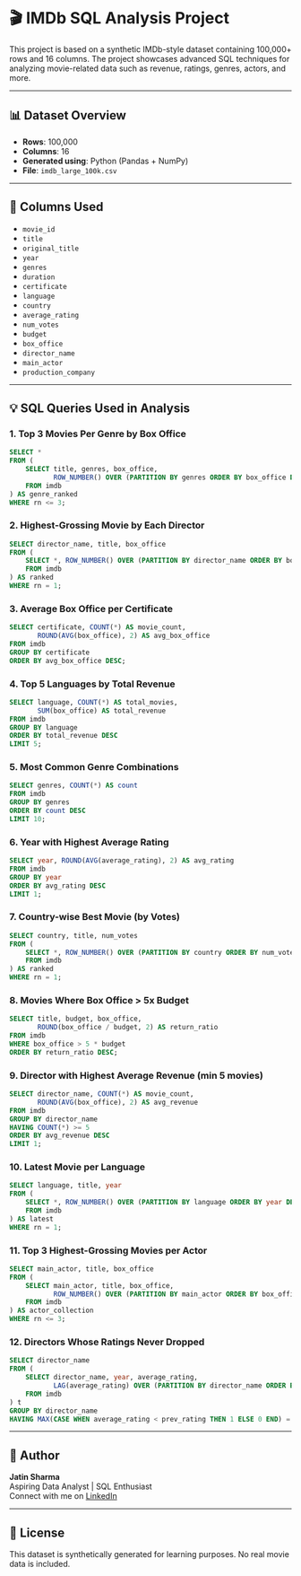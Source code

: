 
# 🎬 IMDb SQL Analysis Project

This project is based on a synthetic IMDb-style dataset containing 100,000+ rows and 16 columns. The project showcases advanced SQL techniques for analyzing movie-related data such as revenue, ratings, genres, actors, and more.

---

## 📊 Dataset Overview

- **Rows**: 100,000
- **Columns**: 16
- **Generated using**: Python (Pandas + NumPy)
- **File**: `imdb_large_100k.csv`

---

## 📁 Columns Used

- `movie_id`
- `title`
- `original_title`
- `year`
- `genres`
- `duration`
- `certificate`
- `language`
- `country`
- `average_rating`
- `num_votes`
- `budget`
- `box_office`
- `director_name`
- `main_actor`
- `production_company`

---

## 💡 SQL Queries Used in Analysis

### 1. Top 3 Movies Per Genre by Box Office
```sql
SELECT *
FROM (
    SELECT title, genres, box_office,
           ROW_NUMBER() OVER (PARTITION BY genres ORDER BY box_office DESC) AS rn
    FROM imdb
) AS genre_ranked
WHERE rn <= 3;
```

### 2. Highest-Grossing Movie by Each Director
```sql
SELECT director_name, title, box_office
FROM (
    SELECT *, ROW_NUMBER() OVER (PARTITION BY director_name ORDER BY box_office DESC) AS rn
    FROM imdb
) AS ranked
WHERE rn = 1;
```

### 3. Average Box Office per Certificate
```sql
SELECT certificate, COUNT(*) AS movie_count,
       ROUND(AVG(box_office), 2) AS avg_box_office
FROM imdb
GROUP BY certificate
ORDER BY avg_box_office DESC;
```

### 4. Top 5 Languages by Total Revenue
```sql
SELECT language, COUNT(*) AS total_movies,
       SUM(box_office) AS total_revenue
FROM imdb
GROUP BY language
ORDER BY total_revenue DESC
LIMIT 5;
```

### 5. Most Common Genre Combinations
```sql
SELECT genres, COUNT(*) AS count
FROM imdb
GROUP BY genres
ORDER BY count DESC
LIMIT 10;
```

### 6. Year with Highest Average Rating
```sql
SELECT year, ROUND(AVG(average_rating), 2) AS avg_rating
FROM imdb
GROUP BY year
ORDER BY avg_rating DESC
LIMIT 1;
```

### 7. Country-wise Best Movie (by Votes)
```sql
SELECT country, title, num_votes
FROM (
    SELECT *, ROW_NUMBER() OVER (PARTITION BY country ORDER BY num_votes DESC) AS rn
    FROM imdb
) AS ranked
WHERE rn = 1;
```

### 8. Movies Where Box Office > 5x Budget
```sql
SELECT title, budget, box_office,
       ROUND(box_office / budget, 2) AS return_ratio
FROM imdb
WHERE box_office > 5 * budget
ORDER BY return_ratio DESC;
```

### 9. Director with Highest Average Revenue (min 5 movies)
```sql
SELECT director_name, COUNT(*) AS movie_count,
       ROUND(AVG(box_office), 2) AS avg_revenue
FROM imdb
GROUP BY director_name
HAVING COUNT(*) >= 5
ORDER BY avg_revenue DESC
LIMIT 1;
```

### 10. Latest Movie per Language
```sql
SELECT language, title, year
FROM (
    SELECT *, ROW_NUMBER() OVER (PARTITION BY language ORDER BY year DESC) AS rn
    FROM imdb
) AS latest
WHERE rn = 1;
```

### 11. Top 3 Highest-Grossing Movies per Actor
```sql
SELECT main_actor, title, box_office
FROM (
    SELECT main_actor, title, box_office,
           ROW_NUMBER() OVER (PARTITION BY main_actor ORDER BY box_office DESC) AS rn
    FROM imdb
) AS actor_collection
WHERE rn <= 3;
```

### 12. Directors Whose Ratings Never Dropped
```sql
SELECT director_name
FROM (
    SELECT director_name, year, average_rating,
           LAG(average_rating) OVER (PARTITION BY director_name ORDER BY year) AS prev_rating
    FROM imdb
) t
GROUP BY director_name
HAVING MAX(CASE WHEN average_rating < prev_rating THEN 1 ELSE 0 END) = 0;
```

---

## 📌 Author

**Jatin Sharma**  
Aspiring Data Analyst | SQL Enthusiast  
Connect with me on [LinkedIn](https://linkedin.com)

---

## 📎 License

This dataset is synthetically generated for learning purposes. No real movie data is included.
